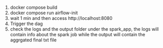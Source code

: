 1. docker compose build
2. docker compose run airflow-init
3. wait 1 min and then access http://localhost:8080
4. Trigger the dag
5. check the logs and the output folder under the spark_app, the logs will contain info about the spark job while the output will contain the aggrgated final txt file
